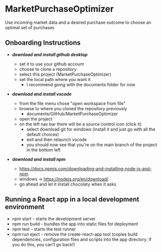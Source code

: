 # MarketPurchaseOptimizer
Use incoming market data and a desired purchase outcome to choose an optimal set of purchases

## Onboarding Instructions
- ***download and install github desktop***
  - set it to use your github account
  - choose to clone a repository
  - select this project (MarketPurchaseOptimizer)
  - set the local path where you want it
    - I recommend going with the documents folder for now

- ***download and install vscode***
  - from the file menu chose "open workspace from file"
  - browse to where you cloned the repository previously
    - documents/GitHub/MarketPurchaseOptimizer
  - open the project
  - on the left nav bar there will be a source control icon (click it)
    - select download git for windows (install it and just go with all the default choices)
    - exit and then relaunch vscode
    - you should now see that you're on the main branch of the project in the bottom left

- ***download and install npm***
  - https://docs.npmjs.com/downloading-and-installing-node-js-and-npm
  - windows -> https://nodejs.org/en/download/
  - go ahead and let it install chocolaty when it asks

## Running a React app in a local development environment
- npm start - starts the development server
- npm run build - bundles the app into static files for deployment
- npm test - starts the test runner
- npm run eject - remove the create-react-app tool (copies build dependencies, configuration files and scripts into the app directory. If you do this, you can’t go back!)